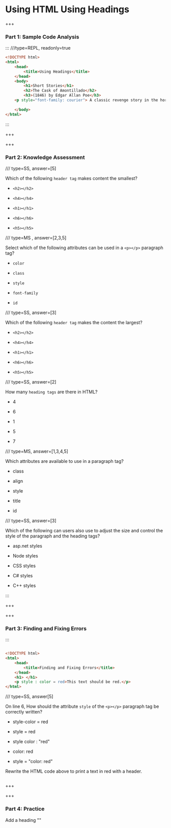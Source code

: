 # Using HTML Using Headings

+++

### Part 1:  Sample Code Analysis

:::
///type=REPL, readonly=true

```html
<!DOCTYPE html>
<html>
    <head>
        <title>Using Headings</title>
    </head>
    <body>
        <h1>Short Stories</h1>
        <h2>The Cask of Amontillado</h2>
        <h3>(1846) by Edgar Allan Poe</h3>
	<p style="font-family: courier"> A classic revenge story in the horror genre.</p> 
	
    </body>
</html>

```

:::

+++

+++

### Part 2: Knowledge Assessment

/// type=SS, answer=[5]

Which of the following `header tag` makes content the smallest?

- `<h2></h2>`

- `<h4></h4>`

- `<h1></h1>`

- `<h6></h6>`

- `<h5></h5>`

/// type=MS , answer=[2,3,5]

Select which of the following attributes can be used in a `<p></p>` paragraph tag?

- `color`

- `class` 

- `style`

- `font-family`

- `id`

/// type=SS, answer=[3]

Which of the following `header tag` makes the content the largest?

- `<h2></h2>`

- `<h4></h4>`

- `<h1></h1>`

- `<h6></h6>`

- `<h5></h5>`

/// type=SS, answer=[2]

How many `heading tags` are there in HTML?

- 4

- 6

- 1

- 5

- 7

/// type=MS, answer=[1,3,4,5]

Which attributes are available to use in a paragraph tag?

- class

- align

- style

- title

- id

/// type=SS, answer=[3]

Which of the following can users also use to adjust the size and control the style of the paragraph and the heading tags?

- asp.net styles

- Node styles

- CSS styles

- C# styles

- C++ styles

:::

+++

+++

### Part 3: Finding and Fixing Errors

:::

```html

<!DOCTYPE html>
<html>
    <head>
        <title>Finding and Fixing Errors</title>
    </head>
    <h1> </h1>
    <p style : color = red>This text should be red.</p>
</html>
```
/// type=SS, answer[5]

On line 6, How should the attribute `style` of the `<p></p>` paragraph tag be correctly written?

- style-color = red

- style = red

- style color : "red"

- color: red

- style = "color: red"

Rewrite the HTML code above to print a text in red with a header.

```html


```


+++

+++

### Part 4: Practice

Add a heading ""
